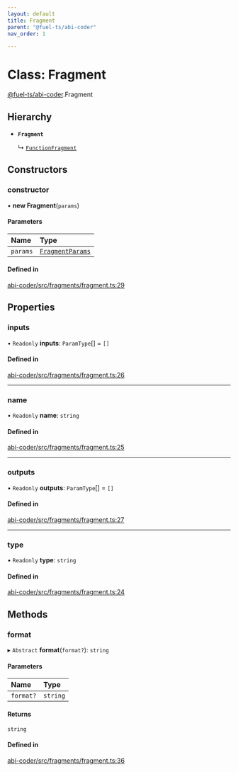 ```yaml
---
layout: default
title: Fragment
parent: "@fuel-ts/abi-coder"
nav_order: 1

---
```


# Class: Fragment

[@fuel-ts/abi-coder](../index.md).Fragment

## Hierarchy

- **`Fragment`**

  ↳ [`FunctionFragment`](FunctionFragment.md)

## Constructors

### constructor

• **new Fragment**(`params`)

#### Parameters

| Name | Type |
| :------ | :------ |
| `params` | [`FragmentParams`](../interfaces/internal-FragmentParams.md) |

#### Defined in

[abi-coder/src/fragments/fragment.ts:29](https://github.com/FuelLabs/fuels-ts/blob/master/packages/abi-coder/src/fragments/fragment.ts#L29)

## Properties

### inputs

• `Readonly` **inputs**: `ParamType`[] = `[]`

#### Defined in

[abi-coder/src/fragments/fragment.ts:26](https://github.com/FuelLabs/fuels-ts/blob/master/packages/abi-coder/src/fragments/fragment.ts#L26)

___

### name

• `Readonly` **name**: `string`

#### Defined in

[abi-coder/src/fragments/fragment.ts:25](https://github.com/FuelLabs/fuels-ts/blob/master/packages/abi-coder/src/fragments/fragment.ts#L25)

___

### outputs

• `Readonly` **outputs**: `ParamType`[] = `[]`

#### Defined in

[abi-coder/src/fragments/fragment.ts:27](https://github.com/FuelLabs/fuels-ts/blob/master/packages/abi-coder/src/fragments/fragment.ts#L27)

___

### type

• `Readonly` **type**: `string`

#### Defined in

[abi-coder/src/fragments/fragment.ts:24](https://github.com/FuelLabs/fuels-ts/blob/master/packages/abi-coder/src/fragments/fragment.ts#L24)

## Methods

### format

▸ `Abstract` **format**(`format?`): `string`

#### Parameters

| Name | Type |
| :------ | :------ |
| `format?` | `string` |

#### Returns

`string`

#### Defined in

[abi-coder/src/fragments/fragment.ts:36](https://github.com/FuelLabs/fuels-ts/blob/master/packages/abi-coder/src/fragments/fragment.ts#L36)
